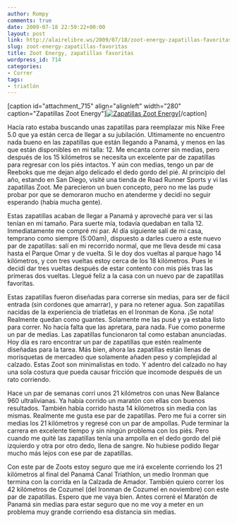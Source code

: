 ```yaml
---
author: Rompy
comments: true
date: 2009-07-18 22:59:22+00:00
layout: post
link: http://alairelibre.ws/2009/07/18/zoot-energy-zapatillas-favoritas
slug: zoot-energy-zapatillas-favoritas
title: Zoot Energy, zapatillas favoritas
wordpress_id: 714
categories:
- Correr
tags:
- triatlón
---
```


[caption id="attachment_715" align="alignleft" width="280" caption="Zapatillas Zoot Energy"][![Zapatillas Zoot Energy](http://alairelibre.ws/wp-content/uploads/2009/07/zoot_energy.jpg)](http://alairelibre.ws/wp-content/uploads/2009/07/zoot_energy.jpg)[/caption]

Hacía rato estaba buscando unas zapatillas para reemplazar mis Nike Free 5.0 que ya están cerca de llegar a su jubilación. Ultimamente no encuentro nada bueno en las zapatillas que están llegando a Panamá, y menos en las que están disponibles en mi talla: 12. Me encanta correr sin medias, pero después de los 15 kilómetros se necesita un excelente par de zapatillas para regresar con los piés intactos. Y aún con medias, tengo un par de Reeboks que me dejan algo delicado el dedo gordo del pié. Al principio del año, estando en San Diego, visité una tienda de Road Runner Sports y vi las zapatillas Zoot. Me parecieron un buen concepto, pero no me las pude probar por que se demoraron mucho en atenderme y decidí no seguir esperando (había mucha gente).

Estas zapatillas acaban de llegar a Panamá y aproveché para ver si las tenían en mi tamaño. Para suerte mía, todavía quedaban en talla 12. Inmediatamente me compré mi par. Al día siguiente salí de mi casa, temprano como siempre (5:00am), dispuesto a darles cuero a este nuevo par de zapatillas: salí en mi recorrido normal, que me lleva desde mi casa hasta el Parque Omar y de vuelta. Si le doy dos vueltas al parque hago 14 kilómetros, y con tres vueltas estoy cerca de los 18 kilómetros. Pues le decidí dar tres vueltas después de estar contento con mis piés tras las primeras dos vueltas. Llegué feliz a la casa con un nuevo par de zapatillas favoritas.

Estas zapatillas fueron diseñadas para correrse sin medias, para ser de fácil entrada (sin cordones que amarrar), y para no retener agua. Son zapatillas nacidas de la experiencia de triatletas en el Ironman de Kona. ¡Se nota! Realmente quedan como guantes. Solamente me las pusé y ya estaba listo para correr. No hacía falta que las apretara, para nada. Fue como ponerme un par de medias. Las zapatillas funcionaron tal como estaban anunciadas. Hoy día es raro encontrar un par de zapatillas que estén realmente diseñadas para la tarea. Más bien, ahora las zapatillas están llenas de morisquetas de mercadeo que solamente añaden peso y complejidad al calzado. Estas Zoot son minimalistas en todo. Y adentro del calzado no hay una sola costura que pueda causar fricción que incomode después de un rato corriendo.

Hace un par de semanas corrí unos 21 kilómetros con unas New Balance 960 ultralivianas. Ya había corrido un maratón con ellas con buenos resultados. También había corrido hasta 14 kilómetros sin media con las mismas. Realmente me gusta ese par de zapatillas. Pero me fui a correr sin medias los 21 kilómetros y regresé con un par de ampollas. Pude terminar la carrera en excelente tiempo y sin ningún problema con los piés. Pero cuando me quité las zapatillas tenía una ampolla en el dedo gordo del pié izquierdo y otra por otro dedo, llena de sangre. No hubiese podido llegar mucho más lejos con ese par de zapatillas.

Con este par de Zoots estoy seguro que me irá excelente corriendo los 21 kilómetros al final del Panamá Canal Triathlon, un medio Ironman que termina con la corrida en la Calzada de Amador. También quiero correr los 42 kilómetros de Cozumel (del Ironman de Cozumel en noviembre) con este par de zapatillas. Espero que me vaya bien. Antes correré el Maratón de Panamá sin medias para estar seguro que no me voy a meter en un problema muy grande corriendo esa distancia sin medias.
